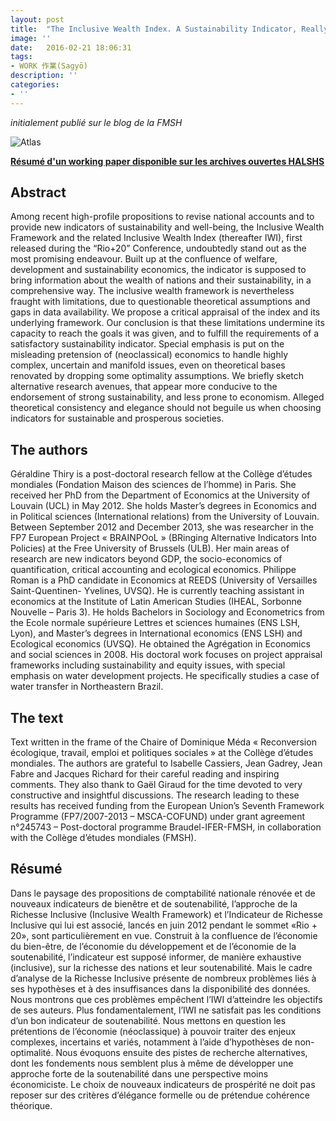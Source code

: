 ```yaml
---
layout: post
title:  "The Inclusive Wealth Index. A Sustainability Indicator, Really?"
image: ''
date:   2016-02-21 18:06:31
tags:
- WORK 作業(Sagyō)
description: ''
categories:
- ''
---
```



_initialement publié sur le blog de la FMSH_ 

![Atlas](https://i.ibb.co/1Rs1fJ7/Atlas-Schloss-Linderhof.jpg)

[**Résumé d'un working paper disponible sur les archives ouvertes HALSHS**](http://halshs.archives-ouvertes.fr/FMSH-WP)

## Abstract

Among recent high-profile propositions to revise national accounts and to provide new indicators of sustainability and well-being, the Inclusive Wealth Framework and the related Inclusive Wealth Index (thereafter IWI), first released during the “Rio+20” Conference, undoubtedly stand out as the most promising endeavour. Built up at the confluence of welfare, development and sustainability economics, the indicator is supposed to bring information about the wealth of nations and their sustainability, in a comprehensive way. The inclusive wealth framework is nevertheless fraught with limitations, due to questionable theoretical assumptions and gaps in data availability. We propose a critical appraisal of the index and its underlying framework. Our conclusion is that these limitations undermine its capacity to reach the goals it was given, and to fulfill the requirements of a satisfactory sustainability indicator. Special emphasis is put on the misleading pretension of (neoclassical) economics to handle highly complex, uncertain and manifold issues, even on theoretical bases renovated by dropping some optimality assumptions. We briefly sketch alternative research avenues, that appear more conducive to the endorsement of strong sustainability, and less prone to economism. Alleged theoretical consistency and elegance should not beguile us when choosing indicators for sustainable and prosperous societies.

## The authors

Géraldine Thiry is a post-doctoral research fellow at the Collège d’études mondiales (Fondation Maison des sciences de l’homme) in Paris. She received her PhD from the Department of Economics at the University of Louvain (UCL) in May 2012. She holds Master’s degrees in Economics and in Political sciences (International relations) from the University of Louvain. Between September 2012 and December 2013, she was researcher in the FP7 European Project « BRAINPOoL » (BRinging Alternative Indicators Into Policies) at the Free University of Brussels (ULB). Her main areas of research are new indicators beyond GDP, the socio-economics of quantification, critical accounting and ecological economics. Philippe Roman is a PhD candidate in Economics at REEDS (University of Versailles Saint-Quentinen- Yvelines, UVSQ). He is currently teaching assistant in economics at the Institute of Latin American Studies (IHEAL, Sorbonne Nouvelle – Paris 3). He holds Bachelors in Sociology and Econometrics from the Ecole normale supérieure Lettres et sciences humaines (ENS LSH, Lyon), and Master’s degrees in International economics (ENS LSH) and Ecological economics (UVSQ). He obtained the Agrégation in Economics and social sciences in 2008. His doctoral work focuses on project appraisal frameworks including sustainability and equity issues, with special emphasis on water development projects. He specifically studies a case of water transfer in Northeastern Brazil.

## The text

Text written in the frame of the Chaire of Dominique Méda « Reconversion écologique, travail, emploi et politiques sociales » at the Collège d’études mondiales. The authors are grateful to Isabelle Cassiers, Jean Gadrey, Jean Fabre and Jacques Richard for their careful reading and inspiring comments. They also thank to Gaël Giraud for the time devoted to very constructive and insightful discussions. The research leading to these results has received funding from the European Union’s Seventh Framework Programme (FP7/2007-2013 – MSCA-COFUND) under grant agreement n°245743 – Post-doctoral programme Braudel-IFER-FMSH, in collaboration with the Collège d’études mondiales (FMSH).

## Résumé

Dans le paysage des propositions de comptabilité nationale rénovée et de nouveaux indicateurs de bienêtre et de soutenabilité, l’approche de la Richesse Inclusive (Inclusive Wealth Framework) et l’Indicateur de Richesse Inclusive qui lui est associé, lancés en juin 2012 pendant le sommet «Rio + 20», sont particulièrement en vue. Construit à la confluence de l’économie du bien-être, de l’économie du développement et de l’économie de la soutenabilité, l’indicateur est supposé informer, de manière exhaustive (inclusive), sur la richesse des nations et leur soutenabilité. Mais le cadre d’analyse de la Richesse Inclusive présente de nombreux problèmes liés à ses hypothèses et à des insuffisances dans la disponibilité des données. Nous montrons que ces problèmes empêchent l’IWI d’atteindre les objectifs de ses auteurs. Plus fondamentalement, l’IWI ne satisfait pas les conditions d’un bon indicateur de soutenabilité. Nous mettons en question les prétentions de l’économie (néoclassique) à pouvoir traiter des enjeux complexes, incertains et variés, notamment à l’aide d’hypothèses de non-optimalité. Nous évoquons ensuite des pistes de recherche alternatives, dont les fondements nous semblent plus à même de développer une approche forte de la soutenabilité dans une perspective moins économiciste. Le choix de nouveaux indicateurs de prospérité ne doit pas reposer sur des critères d’élégance formelle ou de prétendue cohérence théorique.
